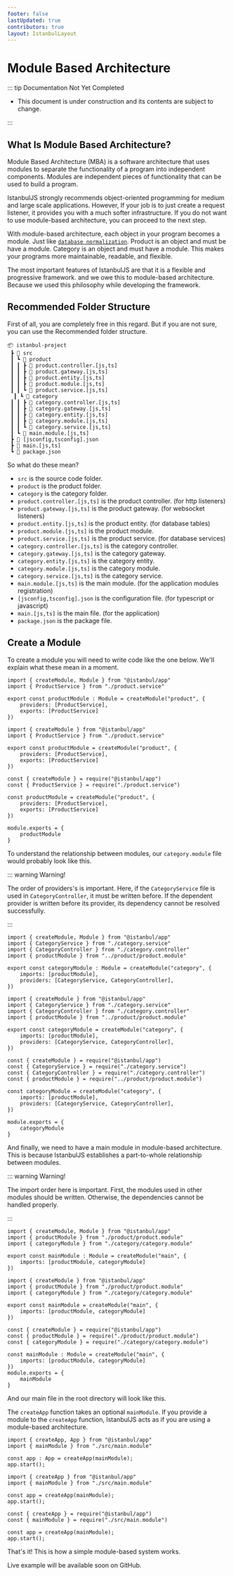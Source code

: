 ```yaml
---
footer: false
lastUpdated: true
contributors: true
layout: IstanbulLayout
---
```


# Module Based Architecture

::: tip Documentation Not Yet Completed

- This document is under construction and its contents are subject to change.

:::

## What Is Module Based Architecture?

Module Based Architecture (MBA) is a software architecture that uses modules to separate the functionality of a program into independent components. Modules are independent pieces of functionality that can be used to build a program. 

<span class="text-primary">IstanbulJS</span> strongly recommends object-oriented programming for medium and large scale applications. However, If your job is to just create a request listener, it provides you with a much softer infrastructure. If you do not want to use module-based architecture, you can proceed to the next step.

With module-based architecture, each object in your program becomes a module. Just like [`database normalization`](https://en.wikipedia.org/wiki/Database_normalization). Product is an object and must be have a module. Category is an object and must have a module. This makes your programs more maintainable, readable, and flexible.

The most important features of <span class="text-primary">IstanbulJS</span> are that it is a flexible and progressive framework. and we owe this to module-based architecture. Because we used this philosophy while developing the framework.

## Recommended Folder Structure

First of all, you are completely free in this regard. But if you are not sure, you can use the Recommended folder structure.

```
📦 istanbul-project
 ┣ 📂 src
 ┃ ┗ 📂 product
 ┃ ┃ ┣ 📜 product.controller.[js,ts]
 ┃ ┃ ┣ 📜 product.gateway.[js,ts]
 ┃ ┃ ┣ 📜 product.entity.[js,ts]
 ┃ ┃ ┣ 📜 product.module.[js,ts]
 ┃ ┃ ┗ 📜 product.service.[js,ts]
  ┃ ┗ 📂 category
 ┃ ┃ ┣ 📜 category.controller.[js,ts]
 ┃ ┃ ┣ 📜 category.gateway.[js,ts]
 ┃ ┃ ┣ 📜 category.entity.[js,ts]
 ┃ ┃ ┣ 📜 category.module.[js,ts]
 ┃ ┃ ┗ 📜 category.service.[js,ts]
 ┃ ┗ 📜 main.module.[js,ts]
 ┣ 📜 [jsconfig,tsconfig].json
 ┣ 📜 main.[js,ts]
 ┗ 📜 package.json
```

So what do these mean?

- `src` is the source code folder.
- `product` is the product folder.
- `category` is the category folder.
- `product.controller.[js,ts]` is the product controller. (for http listeners)
- `product.gateway.[js,ts]` is the product gateway. (for websocket listeners)
- `product.entity.[js,ts]` is the product entity. (for database tables)
- `product.module.[js,ts]` is the product module.
- `product.service.[js,ts]` is the product service. (for database services)
- `category.controller.[js,ts]` is the category controller.
- `category.gateway.[js,ts]` is the category gateway.
- `category.entity.[js,ts]` is the category entity.
- `category.module.[js,ts]` is the category module.
- `category.service.[js,ts]` is the category service.
- `main.module.[js,ts]` is the main module. (for the application modules registration)
- `[jsconfig,tsconfig].json` is the configuration file. (for typescript or javascript)
- `main.[js,ts]` is the main file. (for the application)
- `package.json` is the package file.

## Create a Module

To create a module you will need to write code like the one below. We'II explain what these mean in a moment.

<div class="prefer-typescript">

```typescript:no-line-numbers
import { createModule, Module } from "@istanbul/app"
import { ProductService } from "./product.service"

export const productModule : Module = createModule("product", {
    providers: [ProductService],
    exports: [ProductService]
})
```

</div>

<div class="prefer-ecmascript">

```javascript:no-line-numbers
import { createModule } from "@istanbul/app"
import { ProductService } from "./product.service"

export const productModule = createModule("product", {
    providers: [ProductService],
    exports: [ProductService]
})
```

</div>

<div class="prefer-commonjs">

```javascript:no-line-numbers
const { createModule } = require("@istanbul/app")
const { ProductService } = require("./product.service")

const productModule = createModule("product", {
    providers: [ProductService],
    exports: [ProductService]
})

module.exports = {
    productModule
}
```

</div>

To understand the relationship between modules, our `category.module` file would probably look like this.

::: warning Warning!

The order of providers's is important. Here, if the `CategoryService` file is used in `CategoryController`, it must be written before. If the dependent provider is written before its provider, its dependency cannot be resolved successfully.

:::



<div class="prefer-typescript">

```typescript:no-line-numbers
import { createModule, Module } from "@istanbul/app"
import { CategoryService } from "./category.service"
import { CategoryController } from "./category.controller"
import { productModule } from "../product/product.module"

export const categoryModule : Module = createModule("category", {
    imports: [productModule],
    providers: [CategoryService, CategoryController],
})
```

</div>

<div class="prefer-ecmascript">

```javascript:no-line-numbers
import { createModule } from "@istanbul/app"
import { CategoryService } from "./category.service"
import { CategoryController } from "./category.controller"
import { productModule } from "../product/product.module"

export const categoryModule = createModule("category", {
    imports: [productModule],
    providers: [CategoryService, CategoryController],
})
```

</div>

<div class="prefer-commonjs">

```javascript:no-line-numbers
const { createModule } = require("@istanbul/app")
const { CategoryService } = require("./category.service")
const { CategoryController } = require("./category.controller")
const { productModule } = require("../product/product.module")

const categoryModule = createModule("category", {
    imports: [productModule],
    providers: [CategoryService, CategoryController],
})

module.exports = {
    categoryModule
}
```

</div>


And finally, we need to have a main module in module-based architecture. This is because <span class="text-primary">IstanbulJS</span> establishes a part-to-whole relationship between modules.

::: warning Warning!

The import order here is important. First, the modules used in other modules should be written. Otherwise, the dependencies cannot be handled properly.

:::


<div class="prefer-typescript">

```typescript:no-line-numbers
import { createModule, Module } from "@istanbul/app"
import { productModule } from "./product/product.module"
import { categoryModule } from "./category/category.module"

export const mainModule : Module = createModule("main", {
    imports: [productModule, categoryModule]
})
```

</div>


<div class="prefer-ecmascript">

```javascript:no-line-numbers
import { createModule } from "@istanbul/app"
import { productModule } from "./product/product.module"
import { categoryModule } from "./category/category.module"

export const mainModule = createModule("main", {
    imports: [productModule, categoryModule]
})
```

</div>


<div class="prefer-commonjs">

```javascript:no-line-numbers
const { createModule } = require("@istanbul/app")
const { productModule } = require("./product/product.module")
const { categoryModule } = require("./category/category.module")

const mainModule : Module = createModule("main", {
    imports: [productModule, categoryModule]
})
module.exports = {
    mainModule
}
```

</div>

And our main file in the root directory will look like this. 

The `createApp` function takes an optional `mainModule`. If you provide a module to the `createApp` function, <span class="text-primary">IstanbulJS</span> acts as if you are using a module-based architecture.

<div class="prefer-typescript">

```typescript:no-line-numbers
import { createApp, App } from "@istanbul/app"
import { mainModule } from "./src/main.module"

const app : App = createApp(mainModule);
app.start();
```

</div>


<div class="prefer-ecmascript">

```javascript:no-line-numbers
import { createApp } from "@istanbul/app"
import { mainModule } from "./src/main.module"

const app = createApp(mainModule);
app.start();
```

</div>


<div class="prefer-commonjs">

```javascript:no-line-numbers
const { createApp } = require("@istanbul/app")
const { mainModule } = require("./src/main.module")

const app = createApp(mainModule);
app.start();
```

</div>

That's it! This is how a simple module-based system works.

Live example will be available soon on GitHub.